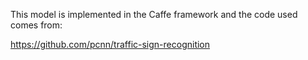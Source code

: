 
This model is implemented in the Caffe framework and the code used comes from:

https://github.com/pcnn/traffic-sign-recognition
